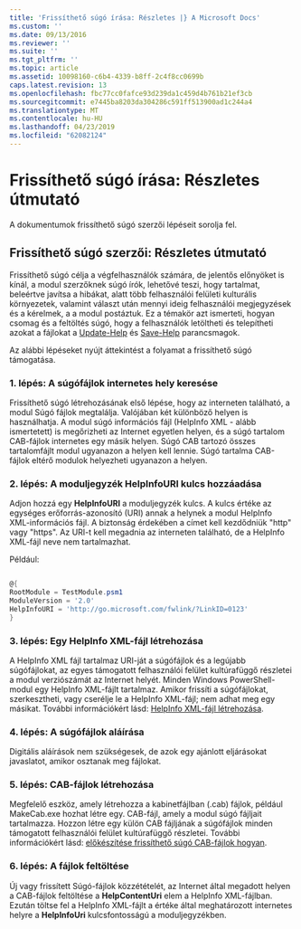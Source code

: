 ```yaml
---
title: 'Frissíthető súgó írása: Részletes |} A Microsoft Docs'
ms.custom: ''
ms.date: 09/13/2016
ms.reviewer: ''
ms.suite: ''
ms.tgt_pltfrm: ''
ms.topic: article
ms.assetid: 10098160-c6b4-4339-b8ff-2c4f8cc0699b
caps.latest.revision: 13
ms.openlocfilehash: fbc77cc0fafce93d239da1c459d4b761b21ef3cb
ms.sourcegitcommit: e7445ba8203da304286c591ff513900ad1c244a4
ms.translationtype: MT
ms.contentlocale: hu-HU
ms.lasthandoff: 04/23/2019
ms.locfileid: "62082124"
---
```

# <a name="updatable-help-authoring-step-by-step"></a>Frissíthető súgó írása: Részletes útmutató

A dokumentumok frissíthető súgó szerzői lépéseit sorolja fel.

## <a name="authoring-updatable-help-step-by-step"></a>Frissíthető súgó szerzői: Részletes útmutató

Frissíthető súgó célja a végfelhasználók számára, de jelentős előnyöket is kínál, a modul szerzőknek súgó írók, lehetővé teszi, hogy tartalmat, beleértve javítsa a hibákat, alatt több felhasználói felületi kulturális környezetek, valamint választ után mennyi ideig felhasználói megjegyzések és a kérelmek, a a modul postáztuk. Ez a témakör azt ismerteti, hogyan csomag és a feltöltés súgó, hogy a felhasználók letöltheti és telepítheti azokat a fájlokat a [Update-Help](/powershell/module/Microsoft.PowerShell.Core/Update-Help) és [Save-Help](/powershell/module/Microsoft.PowerShell.Core/Save-Help) parancsmagok.

Az alábbi lépéseket nyújt áttekintést a folyamat a frissíthető súgó támogatása.

### <a name="step-1-find-an-internet-site-for-your-help-files"></a>1. lépés: A súgófájlok internetes hely keresése

Frissíthető súgó létrehozásának első lépése, hogy az interneten található, a modul Súgó fájlok megtalálja. Valójában két különböző helyen is használhatja. A modul súgó információs fájl (HelpInfo XML - alább ismertetett) is megőrizheti az Internet egyetlen helyen, és a súgó tartalom CAB-fájlok internetes egy másik helyen. Súgó CAB tartozó összes tartalomfájlt modul ugyanazon a helyen kell lennie. Súgó tartalma CAB-fájlok eltérő modulok helyezheti ugyanazon a helyen.

### <a name="step-2-add-a-helpinfouri-key-to-your-module-manifest"></a>2. lépés: A moduljegyzék HelpInfoURI kulcs hozzáadása

Adjon hozzá egy **HelpInfoURI** a moduljegyzék kulcs. A kulcs értéke az egységes erőforrás-azonosító (URI) annak a helynek a modul HelpInfo XML-információs fájl. A biztonság érdekében a címet kell kezdődniük "http" vagy "https". Az URI-t kell megadnia az interneten található, de a HelpInfo XML-fájl neve nem tartalmazhat.

Például:

```powershell

@{
RootModule = TestModule.psm1
ModuleVersion = '2.0'
HelpInfoURI = 'http://go.microsoft.com/fwlink/?LinkID=0123'
}
```

### <a name="step-3-create-a-helpinfo-xml-file"></a>3. lépés: Egy HelpInfo XML-fájl létrehozása

A HelpInfo XML fájl tartalmaz URI-ját a súgófájlok és a legújabb súgófájlokat, az egyes támogatott felhasználói felület kultúrafüggő részletei a modul verziószámát az Internet helyét. Minden Windows PowerShell-modul egy HelpInfo XML-fájlt tartalmaz. Amikor frissíti a súgófájlokat, szerkesztheti, vagy cserélje le a HelpInfo XML-fájl; nem adhat meg egy másikat. További információkért lásd: [HelpInfo XML-fájl létrehozása](./how-to-create-a-helpinfo-xml-file.md).

### <a name="step-4-sign-your-help-files"></a>4. lépés: A súgófájlok aláírása

Digitális aláírások nem szükségesek, de azok egy ajánlott eljárásokat javaslatot, amikor osztanak meg fájlokat.

### <a name="step-5-create-cab-files"></a>5. lépés: CAB-fájlok létrehozása

Megfelelő eszköz, amely létrehozza a kabinetfájlban (.cab) fájlok, például MakeCab.exe hozhat létre egy. CAB-fájl, amely a modul súgó fájljait tartalmazza. Hozzon létre egy külön CAB fájljának a súgófájlok minden támogatott felhasználói felület kultúrafüggő részletei. További információkért lásd: [előkészítése frissíthető súgó CAB-fájlok hogyan](./how-to-prepare-updatable-help-cab-files.md).

### <a name="step-6-upload-your-files"></a>6. lépés: A fájlok feltöltése

Új vagy frissített Súgó-fájlok közzétételét, az Internet által megadott helyen a CAB-fájlok feltöltése a **HelpContentUri** elem a HelpInfo XML-fájlban. Ezután töltse fel a HelpInfo XML-fájlt a értéke által meghatározott internetes helyre a **HelpInfoUri** kulcsfontosságú a moduljegyzékben.
